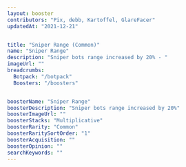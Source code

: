 ```yaml
---
layout: booster
contributors: "Pix, debb, Kartoffel, GlareFacer"
updatedAt: "2021-12-21"


title: "Sniper Range (Common)"
name: "Sniper Range"
description: "Sniper bots range increased by 20% - "
imageUrl: ""
breadcrumbs:
  Botpack: "/botpack"
  Boosters: "/boosters"


boosterName: "Sniper Range"
boosterDescription: "Sniper bots range increased by 20%"
boosterImageUrl: ""
boosterStacks: "Multiplicative"
boosterRarity: "Common"
boosterRaritySortOrder: "1"
boosterAcquisition: ""
boosterOpinion: ""
searchKeywords: ""
---
```



